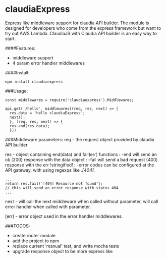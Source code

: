 # claudiaExpress
Express like middleware support for claudia API builder. The module is designed for developers who come from the express framework but want to try out AWS Lambda. ClaudiaJS with Claudia API builder is an easy way to start.

####Features:
- middleware support
- 4 param error handler middlewares

####Install:
```
npm install claudiaexpress
```
###Usage:
```
const middlewares = require('claudiaexpress').Middlewares;

api.get('/hello', middlewares((req, res, next) => {
  res.data = 'hello claudiaExpress';
  next();
  }, (req, res, next) => {
  res.end(res.data);
  }))
```
###Middleware parameters:
req - the request object provided by claudia API builder

res - object containing end(data) and fail(err) functions
: -end will send an ok (200) response with the data object
: -fail will send a bad request (400) response with the err !stringified!
: -error codes can be configured at the API gateway, with using regexps like .*\[404\].*
```
...
return res.fail('[404] Resource not found');
// this will send an error response with status 404
...
```
next - will call the next middleware when called without parameter, will call error handler when called with parameter.

[err] - error object used in the error handler middlewares.

###TODOS:
- create router module
- add the project to npm
- replace current 'manual' test, and write mocha tests
- upgrade response object to be more express like
